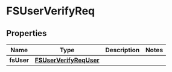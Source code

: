 # FSUserVerifyReq

## Properties
Name | Type | Description | Notes
------------ | ------------- | ------------- | -------------
**fsUser** | [**FSUserVerifyReqUser**](FSUserVerifyReqUser.md) |  | 
